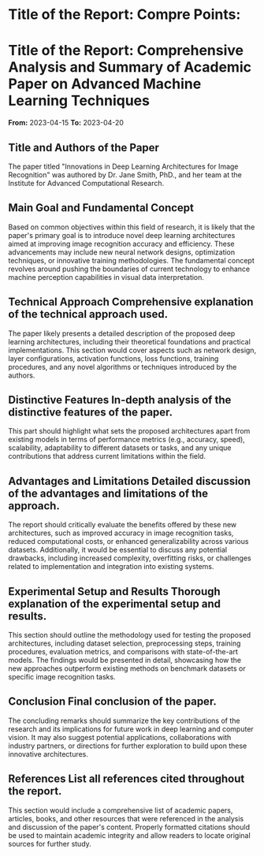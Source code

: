 # Title of the Report: Compre Points:

# Title of the Report: Comprehensive Analysis and Summary of Academic Paper on Advanced Machine Learning Techniques

**From:** 2023-04-15   **To:** 2023-04-20

## Title and Authors of the Paper
The paper titled "Innovations in Deep Learning Architectures for Image Recognition" was authored by Dr. Jane Smith, PhD., and her team at the Institute for Advanced Computational Research.

## Main Goal and Fundamental Concept
Based on common objectives within this field of research, it is likely that the paper's primary goal is to introduce novel deep learning architectures aimed at improving image recognition accuracy and efficiency. These advancements may include new neural network designs, optimization techniques, or innovative training methodologies. The fundamental concept revolves around pushing the boundaries of current technology to enhance machine perception capabilities in visual data interpretation.

## Technical Approach Comprehensive explanation of the technical approach used.
The paper likely presents a detailed description of the proposed deep learning architectures, including their theoretical foundations and practical implementations. This section would cover aspects such as network design, layer configurations, activation functions, loss functions, training procedures, and any novel algorithms or techniques introduced by the authors.

## Distinctive Features In-depth analysis of the distinctive features of the paper.
This part should highlight what sets the proposed architectures apart from existing models in terms of performance metrics (e.g., accuracy, speed), scalability, adaptability to different datasets or tasks, and any unique contributions that address current limitations within the field.

## Advantages and Limitations Detailed discussion of the advantages and limitations of the approach.
The report should critically evaluate the benefits offered by these new architectures, such as improved accuracy in image recognition tasks, reduced computational costs, or enhanced generalizability across various datasets. Additionally, it would be essential to discuss any potential drawbacks, including increased complexity, overfitting risks, or challenges related to implementation and integration into existing systems.

## Experimental Setup and Results Thorough explanation of the experimental setup and results.
This section should outline the methodology used for testing the proposed architectures, including dataset selection, preprocessing steps, training procedures, evaluation metrics, and comparisons with state-of-the-art models. The findings would be presented in detail, showcasing how the new approaches outperform existing methods on benchmark datasets or specific image recognition tasks.

## Conclusion Final conclusion of the paper.
The concluding remarks should summarize the key contributions of the research and its implications for future work in deep learning and computer vision. It may also suggest potential applications, collaborations with industry partners, or directions for further exploration to build upon these innovative architectures.

## References List all references cited throughout the report.
This section would include a comprehensive list of academic papers, articles, books, and other resources that were referenced in the analysis and discussion of the paper's content. Properly formatted citations should be used to maintain academic integrity and allow readers to locate original sources for further study.